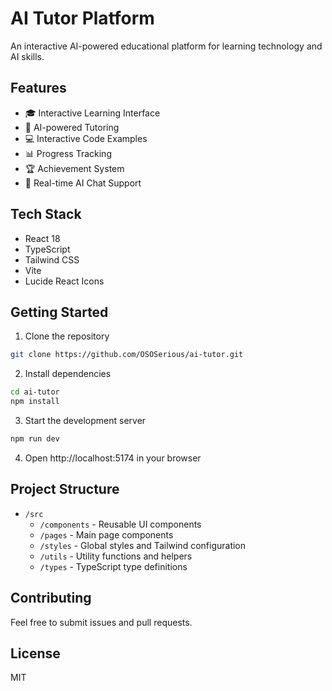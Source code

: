# AI Tutor Platform

An interactive AI-powered educational platform for learning technology and AI skills.

## Features

- 🎓 Interactive Learning Interface
- 🤖 AI-powered Tutoring
- 💻 Interactive Code Examples
- 📊 Progress Tracking
- 🏆 Achievement System
- 💬 Real-time AI Chat Support

## Tech Stack

- React 18
- TypeScript
- Tailwind CSS
- Vite
- Lucide React Icons

## Getting Started

1. Clone the repository
```bash
git clone https://github.com/OSOSerious/ai-tutor.git
```

2. Install dependencies
```bash
cd ai-tutor
npm install
```

3. Start the development server
```bash
npm run dev
```

4. Open http://localhost:5174 in your browser

## Project Structure

- `/src`
  - `/components` - Reusable UI components
  - `/pages` - Main page components
  - `/styles` - Global styles and Tailwind configuration
  - `/utils` - Utility functions and helpers
  - `/types` - TypeScript type definitions

## Contributing

Feel free to submit issues and pull requests.

## License

MIT
